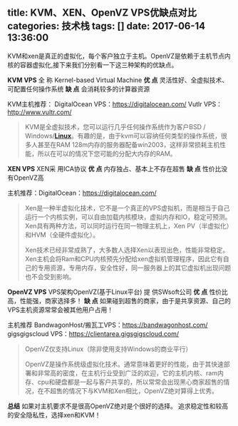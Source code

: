 title: KVM、XEN、OpenVZ VPS优缺点对比
categories: 技术栈
tags: []
date: 2017-06-14 13:36:00
---
KVM和xen是真正的虚拟化，每个客户独立于主机。OpenVZ是依赖于主机节点内核的容器虚拟化,接下来我们分别看一下这三种架构的优缺点。

**KVM VPS**
全 称 Kernel-based Virtual Machine
**优 点**   灵活性好、全虚拟技术、可配置任何操作系统
**缺 点**  会消耗较多的计算器资源

KVM主机推荐：
DigitalOcean VPS：https://digitalocean.com/
Vutlr VPS：http://www.vultr.com/

> KVM是全虚拟技术，您可以运行几乎任何操作系统作为客户BSD /
> Windows/**[Linux](/vps/)**。有趣的是，由于kvm可以容纳任何类型的操作系统，很多人甚至在RAM
> 128m内存的服务器配备win2003，这样非常损耗主机性能，所以在可以的情况下您可能的分配大内存的RAM。

**XEN VPS**
XEN采 用ICA协议
**优 点**  内存独占、基本上不存在超售
**缺 点**  性价比没有OpenVZ高

主机推荐：DigitalOcean：https://digitalocean.com/

> Xen是一种半虚拟化技术，它不是一个真正的VPS虚拟机，而是相当于自己运行一个内核实例，可以自由加载内核模块，虚拟内存和IO，稳定可预测。Xen具有两种方法，可以同时运行在同一物理主机上，Xen
> PV（半虚拟化）和HVM（全硬件虚拟化）。
> 
> Xen技术已经非常成熟了，大多数人选择Xen以表现出色，性能非常稳定。
> Xen主机会将Ram和CPU内核预先分配给xen虚拟机管理程序，因此它有自己的专用资源，专用内存，安全性好，同一服务器上的其它虚拟机出现问题也不会受到影响。

**OpenVZ VPS**
VPS架构OpenVZ(基于Linux平台)
提 供SWsoft公司
**优 点**  性价比高，性能强，商家选择多！
**缺 点**  如果碰到超售的商家，由于是共享资源、自己的VPS主机资源常常会被其他用户占用！
 
主机推荐
BandwagonHost/搬瓦工VPS：https://bandwagonhost.com/
gigsgigscloud VPS：https://clientarea.gigsgigscloud.com/
 

> OpenVZ仅支持Linux（除非使用支持Windows的商业平行）
> 
> OpenVZ是操作系统级虚拟化技术。通常意味着更好的性能，由于其快速部署和非常高的密度，在主机行业受到广泛的欢迎，它的主机内核、ram内存、cpu和硬盘都是一起与客户共享的，所以常常会出现黑心商家超售的情况，在不超售的情况下与KVM和Xen相比，OpenVZ绝对算得上优秀。


**总结**
如果对主机要求不是很高OpenVZ绝对是个很好的选择。
追求稳定性和较高的安全隐私性，选择xen和KVM！


